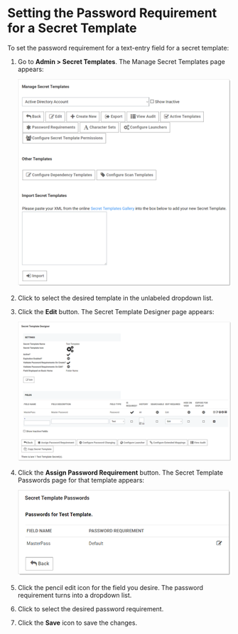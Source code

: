 [title]: # (Setting the Password Requirement for a Secret Template)
[tags]: # (Template)
[priority]: # (1000)

# Setting the Password Requirement for a Secret Template

To set the password requirement for a text-entry field for a secret template:

1. Go to **Admin \> Secret Templates**. The Manage Secret Templates page appears:

   ![1567710946389](images/1567710946389.png)

1. Click to select the desired template in the unlabeled dropdown list.

1. Click the **Edit** button. The Secret Template Designer page appears:

   ![1567711108833](images/1567711108833.png)

1. Click the **Assign Password Requirement** button. The Secret Template Passwords page for that template appears:

    ![1567711556910](images/1567711556910.png)

1. Click the pencil edit icon for the field you desire. The password requirement turns into a dropdown list.

1. Click to select the desired password requirement.

1. Click the **Save** icon to save the changes.
